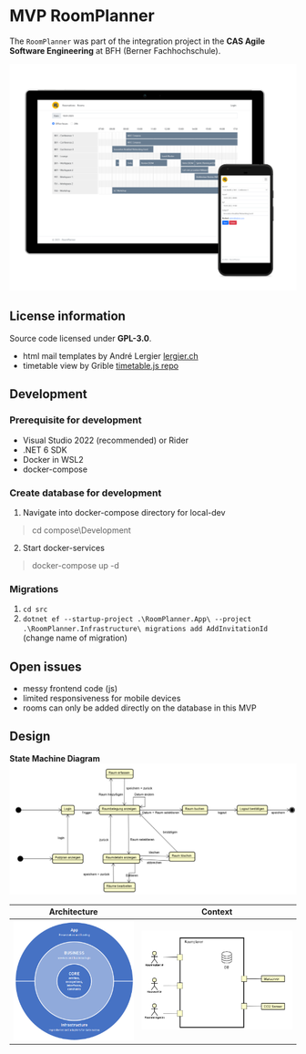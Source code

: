 # MVP RoomPlanner
The `RoomPlanner` was part of the integration project in the **CAS Agile Software Engineering** at BFH (Berner Fachhochschule).  

![RoomPlanner Mockups](img/RoomPlanner.png)

## License information
Source code licensed under **GPL-3.0**.
- html mail templates by André Lergier [lergier.ch](https://lergier.ch)
- timetable view by Grible [timetable.js repo](https://github.com/Grible/timetable.js)

## Development
### Prerequisite for development
- Visual Studio 2022 (recommended) or Rider
- .NET 6 SDK
- Docker in WSL2
- docker-compose

### Create database for development
1. Navigate into docker-compose directory for local-dev  
> cd compose\Development

2. Start docker-services
> docker-compose up -d

### Migrations
1. `cd src`
2. `dotnet ef --startup-project .\RoomPlanner.App\ --project .\RoomPlanner.Infrastructure\ migrations add AddInvitationId` (change name of migration)

## Open issues
- messy frontend code (js)
- limited responsiveness for mobile devices
- rooms can only be added directly on the database in this MVP

## Design
**State Machine Diagram**
![State diagram](img/StateDiagram.png)

Architecture            |  Context
:-------------------------:|:-------------------------:
![Layered architecture](img/LayeredArchitecture.png)  |  ![Context diagram](img/ContextualDiagram.png)

